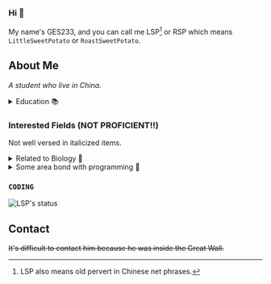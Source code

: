 ### Hi 👋

My name's GES233, and you can call me LSP[^1] or RSP which means `LittleSweetPotato` or `RoastSweetPotato`.

[^1]: LSP also means old pervert in Chinese net phrases.

## About Me

_A student who live in China._

<details>
<summary>Education 📚</summary>

- undergraduate, currently
- majoring in animal science, aka husbandry
  - 🥩🥚🍼 ... 🐓🐑🐖🐄

</details>

### Interested Fields (NOT PROFICIENT!!)

Not well versed in italicized items.

<details>
<summary>Related to Biology 🧬</summary>

- _Circuit Neuroscience_
- Electrophysiology
- Quantitative Genetics
  - $P = G + E$
- Breeding

</details>

<details>
<summary>Some area bond with programming 💽</summary>

- Web Dev
  - Python🐍
- _Deep Learning_
- Anime/voice generating
  - TTS

</details>

### `CODING`

![LSP's status](https://github-readme-stats.vercel.app/api?username=GES233&show_icons=true&theme=gruvbox)

## Contact

~~It's difficult to contact him because he was inside the Great Wall.~~
